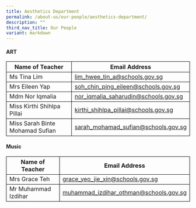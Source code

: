 ```yaml
---
title: Aesthetics Department
permalink: /about-us/our-people/aesthetics-department/
description: ""
third_nav_title: Our People
variant: markdown
---
```

<h4>ART</h4>
<table>
	<thead>
		<tr>
        	<th style="border:1px solid black;">Name of Teacher</th>
			<th style="border:1px solid black;">Email Address</th>
		</tr>
	</thead>
	<tbody>
		<tr>
            <td style="border:1px solid black;">Ms Tina Lim</td>
			<td style="border:1px solid black;"><a href="lim_hwee_tin_a@schools.gov.sg">lim_hwee_tin_a@schools.gov.sg</a></td>
		</tr>
		<tr>
            <td style="border:1px solid black;">Mrs Eileen Yap</td>
			<td style="border:1px solid black;"><a href="soh_chin_ping_eileen@schools.gov.sg">soh_chin_ping_eileen@schools.gov.sg</a></td>
		</tr>
		<tr>
            <td style="border:1px solid black;">Mdm Nor Iqmalia</td>
			<td style="border:1px solid black;"><a href="nor_iqmalia_saharudin@schools.gov.sg">nor_iqmalia_saharudin@schools.gov.sg</a></td>
		</tr>
        <tr>
            <td style="border:1px solid black;">Miss Kirthi Shihlpa Pillai
</td>
			<td style="border:1px solid black;"><a href="kirthi_shihlpa_pillai@schools.gov.sg">kirthi_shihlpa_pillai@schools.gov.sg</a></td>
				  </tr><tr><td style="border:1px solid black;">Miss Sarah Binte Mohamad Sufian
			</td>
			<td style="border:1px solid black;"><a href="sarah_mohamad_sufian@schools.gov.sg">sarah_mohamad_sufian@schools.gov.sg</a></td>
		</tr>
	</tbody>
</table>

<h4>Music</h4>

<table>
	<thead>
		<tr>
      <th style="border:1px solid black;">Name of Teacher</th>
			<th style="border:1px solid black;">Email Address</th>
		</tr>
	</thead>
	<tbody>
   <tr>
       <td style="border:1px solid black;">Mrs Grace Teh
			</td>
			<td style="border:1px solid black;"><a href="grace_yeo_jie_xin@schools.gov.sg">grace_yeo_jie_xin@schools.gov.sg</a></td>
	</tr>
		  <tr><td style="border:1px solid black;">Mr Muhammad Izdihar
			</td>
			<td style="border:1px solid black;"><a href="Muhammad_Izdihar_Othman@schools.gov.sg">muhammad_izdihar_othman@schools.gov.sg</a>
	</td></tr></tbody>
</table>
